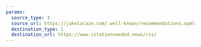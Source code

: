 ```yaml
---
params:
  source_type: 3
  source_url: https://jakelacaze.com/.well-known/recommendations.opml
  destination_type: 1
  destination_url: https://www.citationneeded.news/rss/
---
```

